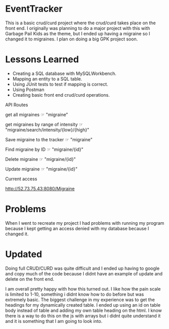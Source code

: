 # EventTracker

This is a basic crud/curd project where the crud/curd takes place on the front end.  I originally was planning to do a major project with this with Garbage Pail Kids as the theme, but I ended up having a migraine so I changed it to migraines.  I plan on doing a big GPK project soon.

# Lessons Learned
* Creating a SQL database with MySQLWorkbench.
* Mapping an entity to a SQL table.
* Using JUnit tests to test if mapping is correct.
* Using Postman
* Creating basic front end crud/curd operations.

API Routes

get all migraines ☞ "migraine"

get migraines by range of intensity ☞ "migraine/search/intensity/{low}/{high}"

Save migraine to the tracker ☞ "migraine"

Find migraine by ID ☞ "migraine/{id}"

Delete migraine ☞ "migraine/{id}"

Update migraine ☞ "migraine/{id}"

Current access

http://52.73.75.43:8080/Migraine

# Problems
When I went to recreate my project I had problems with running my program because I kept getting an access denied with my database because I changed it.


# Updated
Doing full CRUD/CURD was quite difficult and I ended up having to google and copy much of the code because I didnt have an example of update and delete on the front end.  

I am overall pretty happy with how this turned out.  I like how the pain scale is limited to 1-10, something i didnt know how to do before but was extremely basic.  The biggest challenge in my experience was to get the headings for my dynamically created table.  I ended up using an id on table body instead of table and adding my own table heading on the html. I know there is a way to do this on the js with arrays but i didnt quite understand it and it is something that I am going to look into.
